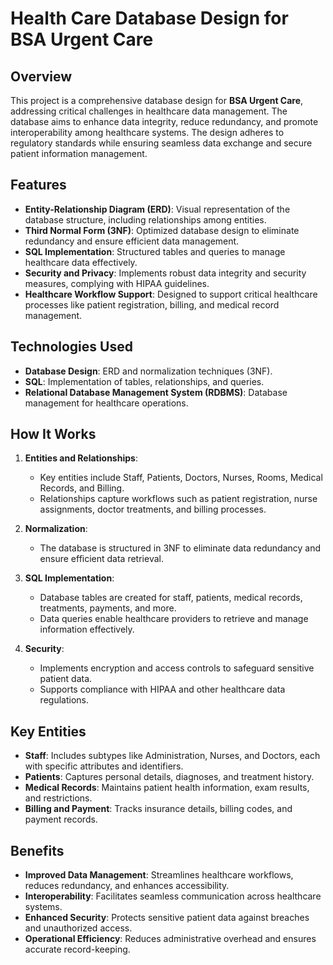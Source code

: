 # Health Care Database Design for BSA Urgent Care

## Overview
This project is a comprehensive database design for **BSA Urgent Care**, addressing critical challenges in healthcare data management. The database aims to enhance data integrity, reduce redundancy, and promote interoperability among healthcare systems. The design adheres to regulatory standards while ensuring seamless data exchange and secure patient information management.

## Features
- **Entity-Relationship Diagram (ERD)**: Visual representation of the database structure, including relationships among entities.
- **Third Normal Form (3NF)**: Optimized database design to eliminate redundancy and ensure efficient data management.
- **SQL Implementation**: Structured tables and queries to manage healthcare data effectively.
- **Security and Privacy**: Implements robust data integrity and security measures, complying with HIPAA guidelines.
- **Healthcare Workflow Support**: Designed to support critical healthcare processes like patient registration, billing, and medical record management.

## Technologies Used
- **Database Design**: ERD and normalization techniques (3NF).
- **SQL**: Implementation of tables, relationships, and queries.
- **Relational Database Management System (RDBMS)**: Database management for healthcare operations.

## How It Works
1. **Entities and Relationships**:
   - Key entities include Staff, Patients, Doctors, Nurses, Rooms, Medical Records, and Billing.
   - Relationships capture workflows such as patient registration, nurse assignments, doctor treatments, and billing processes.

2. **Normalization**:
   - The database is structured in 3NF to eliminate data redundancy and ensure efficient data retrieval.

3. **SQL Implementation**:
   - Database tables are created for staff, patients, medical records, treatments, payments, and more.
   - Data queries enable healthcare providers to retrieve and manage information effectively.

4. **Security**:
   - Implements encryption and access controls to safeguard sensitive patient data.
   - Supports compliance with HIPAA and other healthcare data regulations.

## Key Entities
- **Staff**: Includes subtypes like Administration, Nurses, and Doctors, each with specific attributes and identifiers.
- **Patients**: Captures personal details, diagnoses, and treatment history.
- **Medical Records**: Maintains patient health information, exam results, and restrictions.
- **Billing and Payment**: Tracks insurance details, billing codes, and payment records.

## Benefits
- **Improved Data Management**: Streamlines healthcare workflows, reduces redundancy, and enhances accessibility.
- **Interoperability**: Facilitates seamless communication across healthcare systems.
- **Enhanced Security**: Protects sensitive patient data against breaches and unauthorized access.
- **Operational Efficiency**: Reduces administrative overhead and ensures accurate record-keeping.
